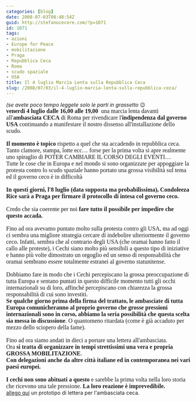 ```yaml
---
categories: [blog]
date: 2008-07-03T08:48:54Z
guid: http://stefanocecere.com/?p=1071
id: 1071
tags:
- azioni
- Europe for Peace
- mobilitazione
- Praga
- Repubblica Ceca
- Roma
- scudo spaziale
- USA
title: Il 4 luglio Marcia Lenta sulla Repubblica Ceca
slug: /2008/07/03/il-4-luglio-marcia-lenta-sulla-repubblica-ceca/
---
```


<div>
  <em>(se avete poco tempo leggete solo le parti in grassetto </em>😉
</div>

<div>
  <span style="font-family: Verdana;font-size: medium"><strong>venerdi 4 luglio dalle 16,00 alle 19,00  </strong>una marcia lenta davanti all'<strong>ambasciata CECA</strong> di Roma per rivendicare l'<strong>indipendenza dal governo USA</strong> continuando a manifestare il nostro dissenso all'installazione dello scudo.</span>
</div>

<div>
   
</div>

<div>
  <span style="font-family: Verdana;font-size: medium"><strong>Il momento è topico</strong> rispetto a quel che sta accadendo in repubblica ceca. Tanto clamore, stampa, lotte ecc… forse per la prima volta si apre realmente uno spiraglio di POTER CAMBIARE IL CORSO DEGLI EVENTI… </span>
</div>

<div>
  <span style="font-family: Verdana;font-size: medium">Tutte le cose che in Europa e nel mondo si sono organizzate per appoggiare la protesta contro lo scudo spaziale hanno portato una grossa visibilità sul tema ed il governo ceco è in difficoltà</span>
</div>

<div>
   
</div>

<div>
  <span style="font-family: Verdana;font-size: medium"><strong>In questi giorni, l'8 luglio (data supposta ma probabilissima), Condoleeza Rice sarà a Praga per firmare il protocollo di intesa col governo ceco.</strong> </span>
</div>

<div>
   
</div>

<div>
  <span style="font-family: Verdana;font-size: medium">Credo che sia coerente per noi <strong>fare tutto il possibile per impedire che questo accada.</strong></span>
</div>

<div>
   
</div>

<div>
  <span style="font-family: Verdana;font-size: medium">Fino ad ora avevamo puntato molto sulla protesta contro gli USA, ma ad oggi ci sembra una migliore strategia cercare di indebolire ulteriormente il governo ceco. Infatti, sembra che al contrario degli USA (che oramai hanno fatto il callo alle proteste), i Cechi siano molto più sensibili a questo tipo di iniziative e hanno più volte dimostrato un orgoglio ed un senso di responsabilità che oramai sembrano essere totalmente estranei al governo statunitense.</span>
</div>

<div>
   
</div>

<div>
  <span style="font-family: Verdana;font-size: medium">Dobbiamo fare in modo che i Cechi percepiscano la grossa preoccupazione di tutta Europa e sentano puntati in questo difficile momento tutti gli occhi internazionali su di loro, affinché percepiscano con chiarezza la grossa responsabilità di cui sono investiti. </span>
</div>

<div>
  <span style="font-family: Verdana;font-size: medium"><strong>Se qualche giorno prima della firma del trattato, le ambasciate di tutta Europa comunicheranno al proprio governo che grosse pressioni internazionali sono in corso, abbiamo la seria possibilità che questa scelta sia messa in discussione</strong>. O quantomeno ritardata (come è già accaduto per mezzo dello sciopero della fame). </span>
</div>

<div>
   
</div>

<div>
  <span style="font-family: Verdana;font-size: medium">Fino ad ora siamo andati in dieci a portare una lettera all'ambasciata.</span>
</div>

<div>
  <span style="font-family: Verdana;font-size: medium">Ora <strong>si tratta di organizzare in tempi strettissimi una vera e propria GROSSA MOBILITAZIONE</strong>.</span>
</div>

<div>
  <span style="font-family: Verdana;font-size: medium"><strong>Con delegazioni anche da altre città italiane ed in contemporanea nei vari paesi europei.</strong></span>
</div>

<div>
   
</div>

<div>
  <span style="font-family: Verdana;font-size: medium"><strong>I cechi non sono abituati a questo</strong> e sarebbe la prima volta nella loro storia che ricevono una tale pressione. <strong>La loro reazione è imprevedibile.</strong></span>
</div>

<div>
  <a href="http://stefanocecere.com/wp-content/uploads/2008/07/lettera-ambasciata-ceca_20080704.rtf">allego qui</a> un prototipo di lettera per l'ambasciata ceca.
</div>